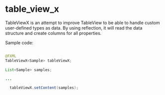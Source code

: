 # table_view_x
TableViewX is an attempt to improve TableView to be able to handle custom user-defined types as data.  By using reflection, it will read the data structure and create columns for all properties.


Sample code:
```java

@FXML
TableViewX<Sample> tableViewX;
        
List<Sample> samples;
        
...

  tableViewX.setContent(samples);
